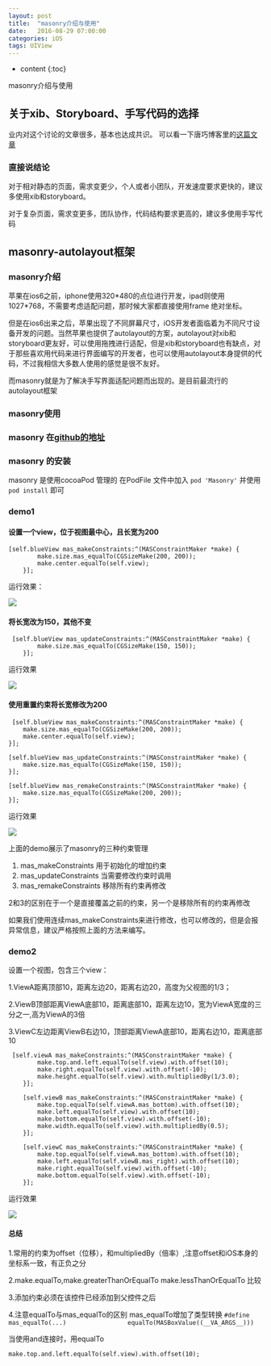 ```yaml
---
layout: post
title:  "masonry介绍与使用"
date:   2016-08-29 07:00:00
categories: iOS
tags: UIView
---
```


* content
{:toc}

masonry介绍与使用



## 关于xib、Storyboard、手写代码的选择

业内对这个讨论的文章很多，基本也达成共识。
可以看一下唐巧博客里的[这篇文章](http://blog.devtang.com/2015/03/22/ios-dev-controversy-2/)

### 直接说结论
对于相对静态的页面，需求变更少，个人或者小团队，开发速度要求更快的，建议多使用xib和storyboard。

对于复杂页面，需求变更多，团队协作，代码结构要求更高的，建议多使用手写代码

## masonry-autolayout框架

### masonry介绍

苹果在ios6之前，iphone使用320\*480的点位进行开发，ipad则使用1027\*768，不需要考虑适配问题，那时候大家都直接使用frame 绝对坐标。

但是在ios6出来之后，苹果出现了不同屏幕尺寸，iOS开发者面临着为不同尺寸设备开发的问题。当然苹果也提供了autolayout的方案，autolayout对xib和storyboard更友好，可以使用拖拽进行适配，但是xib和storyboard也有缺点，对于那些喜欢用代码来进行界面编写的开发者，也可以使用autolayout本身提供的代码，不过我相信大多数人使用的感觉是很不友好。

而masonry就是为了解决手写界面适配问题而出现的。是目前最流行的autolayout框架

### masonry使用

### masonry 在[github的地址](https://github.com/SnapKit/Masonry)

### masonry 的安装
masonry 是使用cocoaPod 管理的 在PodFile 文件中加入 
```pod 'Masonry'```
并使用```pod install``` 即可

### demo1 

#### 设置一个view，位于视图最中心，且长宽为200

	[self.blueView mas_makeConstraints:^(MASConstraintMaker *make) {
	        make.size.mas_equalTo(CGSizeMake(200, 200));
	        make.center.equalTo(self.view);
	    }];

运行效果：

![](https://d17oy1vhnax1f7.cloudfront.net/items/0G0a3p3d3C0H381z3Z3I/Simulator%20Screen%20Shot%202016%E5%B9%B49%E6%9C%883%E6%97%A5%20%E4%B8%8B%E5%8D%883.40.27.png?v=696a7267)

#### 将长宽改为150，其他不变
	 [self.blueView mas_updateConstraints:^(MASConstraintMaker *make) {
	        make.size.mas_equalTo(CGSizeMake(150, 150));
	    }];
	    
运行效果

![](https://d17oy1vhnax1f7.cloudfront.net/items/2n0C3v2S2Y1M0F453j3E/Simulator%20Screen%20Shot%202016%E5%B9%B49%E6%9C%883%E6%97%A5%20%E4%B8%8B%E5%8D%883.39.26.png?v=63ab33c3)

#### 使用重置约束将长宽修改为200
	 [self.blueView mas_makeConstraints:^(MASConstraintMaker *make) {
        make.size.mas_equalTo(CGSizeMake(200, 200));
        make.center.equalTo(self.view);
    }];
    
    [self.blueView mas_updateConstraints:^(MASConstraintMaker *make) {
        make.size.mas_equalTo(CGSizeMake(150, 150));
    }];

    [self.blueView mas_remakeConstraints:^(MASConstraintMaker *make) {
        make.size.mas_equalTo(CGSizeMake(200, 200));
    }];
    
运行效果

![](https://d17oy1vhnax1f7.cloudfront.net/items/0w09140k0v1I3r13382Z/Simulator%20Screen%20Shot%202016%E5%B9%B49%E6%9C%883%E6%97%A5%20%E4%B8%8B%E5%8D%883.38.03.png?v=86f9f716)

上面的demo展示了masonry的三种约束管理

1. mas_makeConstraints 用于初始化的增加约束
2. mas_updateConstraints 当需要修改约束时调用
3. mas_remakeConstraints 移除所有约束再修改

2和3的区别在于一个是直接覆盖之前的约束，另一个是移除所有的约束再修改

如果我们使用连续mas_makeConstraints来进行修改，也可以修改的，但是会报异常信息，建议严格按照上面的方法来编写。

### demo2

设置一个视图，包含三个view：

1.ViewA距离顶部10，距离左边20，距离右边20，高度为父视图的1/3；

2.ViewB顶部距离ViewA底部10，距离底部10，距离左边10，宽为ViewA宽度的三分之一,高为ViewA的3倍

3.ViewC左边距离ViewB右边10，顶部距离ViewA底部10，距离右边10，距离底部10

	 [self.viewA mas_makeConstraints:^(MASConstraintMaker *make) {
	        make.top.and.left.equalTo(self.view).with.offset(10);
	        make.right.equalTo(self.view).with.offset(-10);
	        make.height.equalTo(self.view).with.multipliedBy(1/3.0);
	    }];
	    
	    [self.viewB mas_makeConstraints:^(MASConstraintMaker *make) {
	        make.top.equalTo(self.viewA.mas_bottom).with.offset(10);
	        make.left.equalTo(self.view).with.offset(10);
	        make.bottom.equalTo(self.view).with.offset(-10);
	        make.width.equalTo(self.view).with.multipliedBy(0.5);
	    }];
	    
	    [self.viewC mas_makeConstraints:^(MASConstraintMaker *make) {
	        make.top.equalTo(self.viewA.mas_bottom).with.offset(10);
	        make.left.equalTo(self.viewB.mas_right).with.offset(10);
	        make.right.equalTo(self.view).with.offset(-10);
	        make.bottom.equalTo(self.view).with.offset(-10);
	    }];

运行效果

![](https://d17oy1vhnax1f7.cloudfront.net/items/1n0l3Z3C160i0F2R373j/Simulator%20Screen%20Shot%202016%E5%B9%B49%E6%9C%883%E6%97%A5%20%E4%B8%8B%E5%8D%886.03.35.png?v=803068ca)

#### 总结

1.常用的约束为offset（位移），和multipliedBy（倍率）,注意offset和iOS本身的坐标系一致，有正负之分

2.make.equalTo,make.greaterThanOrEqualTo make.lessThanOrEqualTo 比较

3.添加约束必须在该控件已经添加到父控件之后

4.注意equalTo与mas_equalTo的区别 mas_equalTo增加了类型转换
```#define mas_equalTo(...)                 equalTo(MASBoxValue((__VA_ARGS__)))```

当使用and连接时，用equalTo

```make.top.and.left.equalTo(self.view).with.offset(10);```


